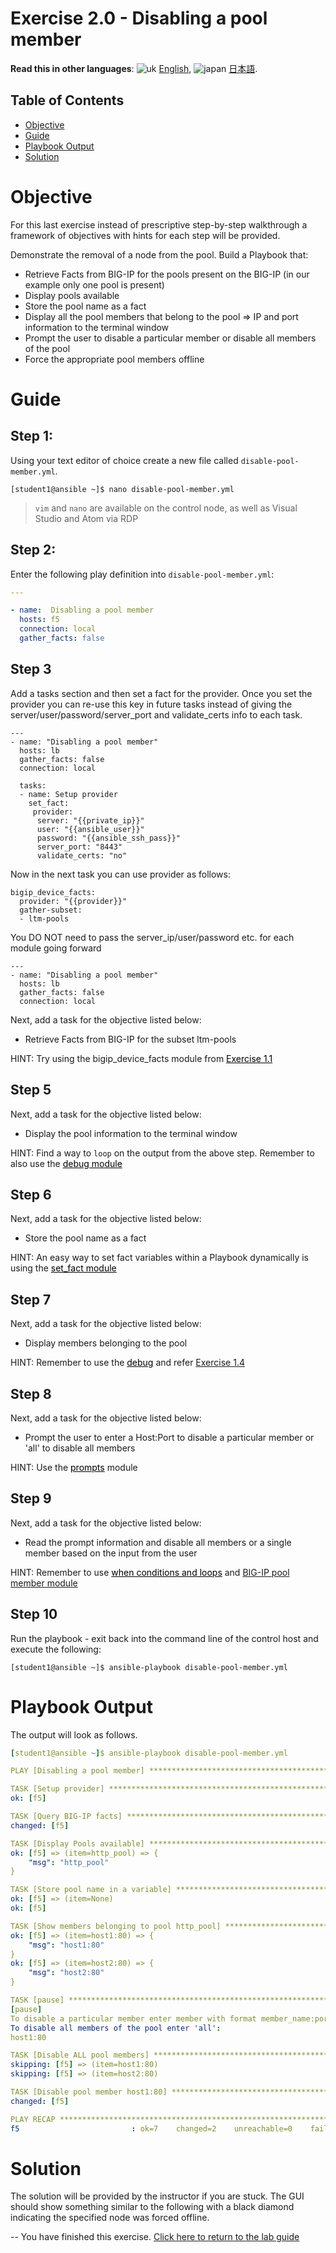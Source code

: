 # Exercise 2.0 - Disabling a pool member

**Read this in other languages**: ![uk](../../../images/uk.png) [English](README.md),  ![japan](../../../images/japan.png) [日本語](README.ja.md).

## Table of Contents

- [Objective](#objective)
- [Guide](#guide)
- [Playbook Output](#playbook-output)
- [Solution](#solution)

# Objective

For this last exercise instead of prescriptive step-by-step walkthrough a framework of objectives with hints for each step will be provided.  

Demonstrate the removal of a node from the pool.  Build a Playbook that:
  - Retrieve Facts from BIG-IP for the pools present on the BIG-IP (in our example only one pool is present)
  - Display pools available
  - Store the pool name as a fact
  - Display all the pool members that belong to the pool => IP and port information to the terminal window
  - Prompt the user to disable a particular member or disable all members of the pool
  - Force the appropriate pool members offline

# Guide

## Step 1:

Using your text editor of choice create a new file called `disable-pool-member.yml`.

<!-- {% raw %} -->
```
[student1@ansible ~]$ nano disable-pool-member.yml
```
<!-- {% endraw %} -->

>`vim` and `nano` are available on the control node, as well as Visual Studio and Atom via RDP

## Step 2:

Enter the following play definition into `disable-pool-member.yml`:

<!-- {% raw %} -->
``` yaml
---

- name:  Disabling a pool member
  hosts: f5
  connection: local
  gather_facts: false

```
<!-- {% endraw %} -->

## Step 3

Add a tasks section and then set a fact for the provider. Once you set the provider you can re-use this key in future tasks instead of giving the server/user/password/server_port and validate_certs info to each task.

<!-- {% raw %} -->
```
---
- name: "Disabling a pool member"
  hosts: lb
  gather_facts: false
  connection: local

  tasks:
  - name: Setup provider
    set_fact:
     provider:
      server: "{{private_ip}}"
      user: "{{ansible_user}}"
      password: "{{ansible_ssh_pass}}"
      server_port: "8443"
      validate_certs: "no"
```
<!-- {% endraw %} -->

Now in the next task you can use provider as follows:

<!-- {% raw %} -->
```
bigip_device_facts:
  provider: "{{provider}}"
  gather-subset:
  - ltm-pools
```
<!-- {% endraw %} -->

You DO NOT need to pass the server_ip/user/password etc. for each module going forward

```
---
- name: "Disabling a pool member"
  hosts: lb
  gather_facts: false
  connection: local
```

Next, add a task for the objective listed below:

  - Retrieve Facts from BIG-IP for the subset ltm-pools

HINT: Try using the bigip_device_facts module from <a href="../1.1-get-facts" style="color: #000000">Exercise 1.1</a>

## Step 5

Next, add a task for the objective listed below:

  - Display the pool information to the terminal window

HINT:
Find a way to `loop` on the output from the above step. Remember to also use the <a href="https://docs.ansible.com/ansible/latest/modules/debug_module.html" style="color: #000000">debug module</a>

## Step 6

Next, add a task for the objective listed below:

  - Store the pool name as a fact

HINT: An easy way to set fact variables within a Playbook dynamically is using the <a href="https://docs.ansible.com/ansible/latest/modules/set_fact_module.html" style="color: #000000">set_fact module</a></span>

## Step 7

Next, add a task for the objective listed below:

  - Display members belonging to the pool

HINT:
Remember to use the <a href="https://docs.ansible.com/ansible/latest/modules/debug_module.html" style="color: #000000">debug</a></span> and refer <a href="../1.4-add-pool-members">Exercise 1.4</a>

## Step 8

Next, add a task for the objective listed below:

  - Prompt the user to enter a Host:Port to disable a particular member or 'all' to disable all members

HINT:
Use the <a href="https://docs.ansible.com/ansible/latest/user_guide/playbooks_prompts.html" style="color: #000000">prompts</a> module</a></span>

## Step 9
Next, add a task for the objective listed below:

  - Read the prompt information and disable all members or a single member based on the input from the user

HINT:
Remember to use <a href="https://docs.ansible.com/ansible/latest/user_guide/playbooks_conditionals.html" style="color: #000000"> when conditions and loops</a> and [BIG-IP pool member module](https://docs.ansible.com/ansible/latest/modules/bigip_pool_member_module.html)

## Step 10
Run the playbook - exit back into the command line of the control host and execute the following:

```
[student1@ansible ~]$ ansible-playbook disable-pool-member.yml
```

# Playbook Output

The output will look as follows.

<!-- {% raw %} -->
```yaml
[student1@ansible ~]$ ansible-playbook disable-pool-member.yml

PLAY [Disabling a pool member] ******************************************************************************************************************************

TASK [Setup provider] *******************************************************************************************************************************
ok: [f5]

TASK [Query BIG-IP facts] ***********************************************************************************************************************************
changed: [f5]

TASK [Display Pools available] ******************************************************************************************************************************
ok: [f5] => (item=http_pool) => {
    "msg": "http_pool"
}

TASK [Store pool name in a variable] ************************************************************************************************************************
ok: [f5] => (item=None)
ok: [f5]

TASK [Show members belonging to pool http_pool] *************************************************************************************************************
ok: [f5] => (item=host1:80) => {
    "msg": "host1:80"
}
ok: [f5] => (item=host2:80) => {
    "msg": "host2:80"
}

TASK [pause] ************************************************************************************************************
[pause]
To disable a particular member enter member with format member_name:port
To disable all members of the pool enter 'all':
host1:80

TASK [Disable ALL pool members] ************************************************************************************************************************
skipping: [f5] => (item=host1:80)
skipping: [f5] => (item=host2:80)

TASK [Disable pool member host1:80] *************************************************************************************************************************
changed: [f5]

PLAY RECAP **************************************************************************************************************
f5                         : ok=7    changed=2    unreachable=0    failed=0
```
<!-- {% endraw %} -->

# Solution
The solution will be provided by the instructor if you are stuck.  The GUI should show something similar to the following with a black diamond indicating the specified node was forced offline.

--
You have finished this exercise.  [Click here to return to the lab guide](../README.md)
